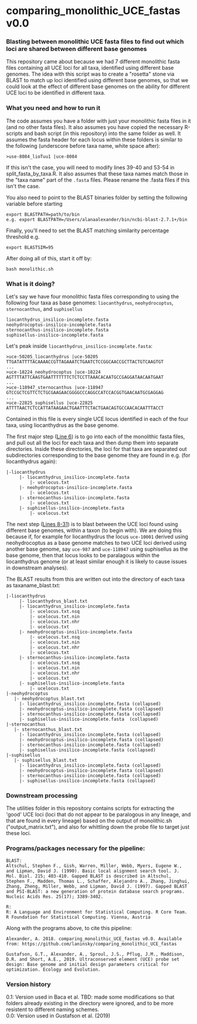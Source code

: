 # comparing_monolithic_UCE_fastas v0.0
### Blasting between monolithic UCE fasta files to find out which loci are shared between different base genomes

This repository came about because we had 7 different monolithic fasta files containing all UCE loci for all taxa, identified using different base genomes. The idea with this script was to create a "rosetta" stone via BLAST to match up loci identified using different base genomes, so that we could look at the effect of different base genomes on the ability for different UCE loci to be identified in different taxa.

### What you need and how to run it
The code assumes you have a folder with just your monolithic fasta files in it (and no other fasta files). It also assumes you have copied the necessary R-scripts and bash script (in this repository) into the same folder as well. It assumes the fasta header for each locus within these folders is similar to the following (underscore before taxa name, white space after):
```
>use-8084_lioTuu1 |uce-8084
```
If this isn't the case, you will need to modify lines 39-40 and 53-54 in split_fasta_by_taxa.R. It also assumes that these taxa names match those in the "taxa name" part of the `.fasta` files. Please rename the .fasta files if this isn't the case.

You also need to point to the BLAST binaries folder by setting the following variable before starting
```
export BLASTPATH=path/to/bin
e.g. export BLASTPATH=/Users/alanaalexander/bin/ncbi-blast-2.7.1+/bin
```

Finally, you'll need to set the BLAST matching similarity percentage threshold e.g.
```
export BLASTSIM=95
```

After doing all of this, start it off by:
```
bash monolithic.sh
```

### What is it doing?
Let's say we have four monolithic fasta files corresponding to using the following four taxa as base genomes: `liocanthydrus`, `neohydrocoptus`, `sternocanthus`, and `suphisellus`
```
liocanthydrus_insilico-incomplete.fasta
neohydrocoptus-insilico-incomplete.fasta
sternocanthus-insilico-incomplete.fasta
suphisellus-insilico-incomplete.fasta
```
  
Let's peak inside `liocanthydrus_insilico-incomplete.fasta`:
```
>uce-50205_liocanthydrus |uce-50205
TTGATATTTTACAAAACCGTTAGAAATCTGAATCTCCGGCAACCGCTTACTGTCAAGTGT
...
>uce-18224_neohydrocoptus |uce-18224
AGTTTTATTCAAGTGAATTTTTTTCTCTCCTTAAACACAATGCCGAGGATAACAATGAAT
...
>uce-118947_sternocanthus |uce-118947
GTCCGCTCGTTCTCTGCGAAGAACGGGGCCCAGGCCATCCACGGTGAACAATGCGAGGAG
...
>uce-22825_suphisellus |uce-22825
ATTTTAACTCTCCATTATAAGAACTGAATTTCTACTGAACAGTGCCAACACAATTTACCT
```
Contained in this file is every single UCE locus identified in each of the four taxa, using liocanthydrus as the base genome.
  
The first major step ([Line 6](https://github.com/laninsky/comparing_monolithic_UCE_fastas/blob/master/monolithic.sh)) is to go into each of the monolithic fasta files, and pull out all the loci for each taxa and then dump them into separate directories. Inside these directories, the loci for that taxa are separated out subdirectories corresponding to the base genome they are found in e.g. (for liocanthydrus again):
```
|-liocanthydrus
	 |- liocanthydrus_insilico-incomplete.fasta
		 |- ucelocus.txt
	 |- neohydrocoptus-insilico-incomplete.fasta
		 |- ucelocus.txt
	 |- sternocanthus-insilico-incomplete.fasta
		 |- ucelocus.txt
	 |- suphisellus-insilico-incomplete.fasta
		 |- ucelocus.txt
```

The next step ([Lines 8-31](https://github.com/laninsky/comparing_monolithic_UCE_fastas/blob/master/monolithic.sh)) is to blast between the UCE loci found using different base genomes, within a taxon (to begin with). We are doing this because if, for example for liocanthydrus the locus `uce-10001` derived using neohydrocoptus as a base genome matches to two UCE loci derived using another base genome, say `uce-987` and `uce-118947` using suphisellus as the base genome, then that locus looks to be paralagous within the liocanthydrus genome (or at least similar enough it is likely to cause issues in downstream analyses).

The BLAST results from this are written out into the directory of each taxa as taxaname_blast.txt:
```
|-liocanthydrus
	 |- liocanthydrus_blast.txt
	 |- liocanthydrus_insilico-incomplete.fasta
		 |- ucelocus.txt.nsq
		 |- ucelocus.txt.nin
		 |- ucelocus.txt.nhr
		 |- ucelocus.txt
	 |- neohydrocoptus-insilico-incomplete.fasta
		 |- ucelocus.txt.nsq
		 |- ucelocus.txt.nin
		 |- ucelocus.txt.nhr
		 |- ucelocus.txt
	 |- sternocanthus-insilico-incomplete.fasta
		 |- ucelocus.txt.nsq
		 |- ucelocus.txt.nin
		 |- ucelocus.txt.nhr
		 |- ucelocus.txt
	 |- suphisellus-insilico-incomplete.fasta
		 |- ucelocus.txt     
|-neohydrocoptus
   |- neohydrocoptus_blast.txt
	 |- liocanthydrus_insilico-incomplete.fasta (collapsed)
	 |- neohydrocoptus-insilico-incomplete.fasta (collapsed)
	 |- sternocanthus-insilico-incomplete.fasta (collapsed)
	 |- suphisellus-insilico-incomplete.fasta  (collapsed) 
|-sternocanthus
   |- sternocanthus_blast.txt
	 |- liocanthydrus_insilico-incomplete.fasta (collapsed)
	 |- neohydrocoptus-insilico-incomplete.fasta (collapsed)
	 |- sternocanthus-insilico-incomplete.fasta (collapsed)
	 |- suphisellus-insilico-incomplete.fasta (collapsed)  
|-suphisellus
   |- suphisellus_blast.txt
	 |- liocanthydrus_insilico-incomplete.fasta (collapsed)
	 |- neohydrocoptus-insilico-incomplete.fasta (collapsed)
	 |- sternocanthus-insilico-incomplete.fasta (collapsed)
	 |- suphisellus-insilico-incomplete.fasta (collapsed) 
```



### Downstream processing
The utilities folder in this repository contains scripts for extracting the 'good' UCE loci (loci that do not appear to be paralogous in any lineage, and that are found in every lineage) based on the output of monolithic.sh ("output_matrix.txt"), and also for whittling down the probe file to target just these loci.

### Programs/packages necessary for the pipeline:
```
BLAST:
Altschul, Stephen F., Gish, Warren, Miller, Webb, Myers, Eugene W., and Lipman, David J. (1990). Basic local alignment search tool. J. Mol. Biol. 215; 403-410. Gapped BLAST is described in Altschul, Stephen F., Madden, Thomas L., Schaffer, Alejandro A., Zhang, Jinghui, Zhang, Zheng, Miller, Webb, and Lipman, David J. (1997). Gapped BLAST and PSI-BLAST: a new generation of protein database search programs. Nucleic Acids Res. 25(17); 3389-3402.

R:
R: A Language and Environment for Statistical Computing. R Core Team. R Foundation for Statistical Computing. Vienna, Austria
```

Along with the programs above, to cite this pipeline:
```
Alexander, A. 2018. comparing_monolithic_UCE_fastas v0.0. Available from: https://github.com/laninsky/comparing_monolithic_UCE_fastas

Gustafson, G.T., Alexander, A., Sproul, J.S., Pflug, J.M., Maddison, D.R. and Short, A.E., 2019. Ultraconserved element (UCE) probe set design: Base genome and initial design parameters critical for optimization. Ecology and Evolution.
```

### Version history
0.1: Version used in Baca et al. TBD: made some modifications so that folders already existing in the directory were ignored, and to be more resistent to different naming schemes.  
0.0: Version used in Gustafson et al. (2019)
